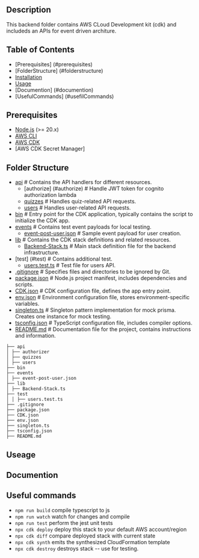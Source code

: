 ## Description

This backend folder contains AWS CLoud Development kit (cdk) and includeds an APIs for event driven architure. 


## Table of Contents

- [Prerequisites] (#prerequisites)
- [FolderStructure] (#folderstructure)
- [Installation](#installation)
- [Usage](#usage)
- [Documention] (#documention)
- [UsefulCommands] (#usefilCommands)



## Prerequisites

- [Node.js](https://nodejs.org/en/download/) (>= 20.x)
- [AWS CLI](https://aws.amazon.com/cli/)
- [AWS CDK](https://aws.amazon.com/cdk/)
- [AWS CDK Secret Manager]



## Folder Structure


- [api](#api)  # Contains the API handlers for different resources.
  - [authorize] (#authorize) # Handle JWT token for cognito authorization lambda
  - [quizzes](#quizzes)  # Handles quiz-related API requests.
  - [users](#users)  # Handles user-related API requests.
- [bin](#bin)  # Entry point for the CDK application, typically contains the script to initialize the CDK app.
- [events](#events)  # Contains test event payloads for local testing.
  - [event-post-user.json](#event-post-user-json)  # Sample event payload for user creation.
- [lib](#lib)  # Contains the CDK stack definitions and related resources.
  - [Backend-Stack.ts](#backend-stack-ts)  # Main stack definition file for the backend infrastructure.
- [test] (#test) # Contains additional test.
    - [users.test.ts](#users-test-ts)  # Test file for users API.
- [.gitignore](#gitignore)  # Specifies files and directories to be ignored by Git.
- [package.json](#package-json)  # Node.js project manifest, includes dependencies and scripts.
- [CDK.json](#cdk-json)  # CDK configuration file, defines the app entry point.
- [env.json](#env-json)  # Environment configuration file, stores environment-specific variables.
- [singleton.ts](#singleton-ts)  # Singleton pattern implementation for mock prisma. Creates one instance for mock testing.
- [tsconfig.json](#tsconfig-json)  # TypeScript configuration file, includes compiler options.
- [README.md](#readme-md)  # Documentation file for the project, contains instructions and information.



```
├── api
│ ├── authorizer
│ ├── quizzes
│ ├── users
├── bin
├── events
│ ├── event-post-user.json
├── lib
│ ├── Backend-Stack.ts
├── test
│ │ ├── users.test.ts
├── .gitignore
├── package.json
├── CDK.json
├── env.json
├── singleton.ts
├── tsconfig.json
├── README.md
``` 


## Useage


## Documention

## Useful commands

* `npm run build`   compile typescript to js
* `npm run watch`   watch for changes and compile
* `npm run test`    perform the jest unit tests
* `npx cdk deploy`  deploy this stack to your default AWS account/region
* `npx cdk diff`    compare deployed stack with current state
* `npx cdk synth`   emits the synthesized CloudFormation template
* `npx cdk destroy` destroys stack -- use for testing. 


